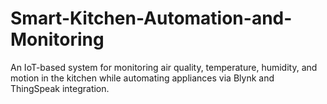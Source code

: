 # Smart-Kitchen-Automation-and-Monitoring
An IoT-based system for monitoring air quality, temperature, humidity, and motion in the kitchen while automating appliances via Blynk and ThingSpeak integration.
